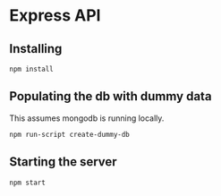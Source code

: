 # Express API
## Installing
```
npm install
```
## Populating the db with dummy data
This assumes mongodb is running locally.
```
npm run-script create-dummy-db
```
## Starting the server
```
npm start
```